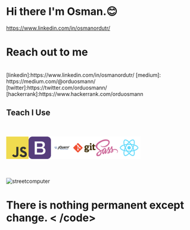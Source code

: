 # Hi there I'm Osman.:blush:
https://www.linkedin.com/in/osmanordutr/

## <h1> Reach out to me </h1>
<br>
<div>
[linkedin]:https://www.linkedin.com/in/osmanordutr/
[medium]: https://medium.com/@orduosmann/
[twitter]:https://twitter.com/orduosmann/
[hackerrank]:https://www.hackerrank.com/orduosmann
</div>

### <h2> Teach I Use </h2>
<br>
<br>
<div>
<img width="60px" height="60px" src="https://raw.githubusercontent.com/github/explore/80688e429a7d4ef2fca1e82350fe8e3517d3494d/topics/javascript/javascript.png" ><img width="60px" height="60px" src="https://raw.githubusercontent.com/github/explore/80688e429a7d4ef2fca1e82350fe8e3517d3494d/topics/bootstrap/bootstrap.png"><img width="60px" height="60px" src="https://raw.githubusercontent.com/github/explore/80688e429a7d4ef2fca1e82350fe8e3517d3494d/topics/jquery/jquery.png"><img width="60px" height="60px" src="https://raw.githubusercontent.com/github/explore/80688e429a7d4ef2fca1e82350fe8e3517d3494d/topics/git/git.png"><img width="60px" height="60px" src="https://raw.githubusercontent.com/github/explore/80688e429a7d4ef2fca1e82350fe8e3517d3494d/topics/sass/sass.png"><img width="60px" height="60px" src="https://raw.githubusercontent.com/github/explore/80688e429a7d4ef2fca1e82350fe8e3517d3494d/topics/react/react.png">
</div>
<br>
<br>
 
[linkedin]:https://www.linkedin.com/in/osmanordutr/
[twitter]:https://twitter.com/orduosmann  
[medium]:https://medium.com/@orduosmann

![streetcomputer](https://user-images.githubusercontent.com/92692879/176797187-8c52551d-b297-44aa-8387-157787e28666.jpg)

# <font>There is nothing permanent except change. < /code>
</font>
